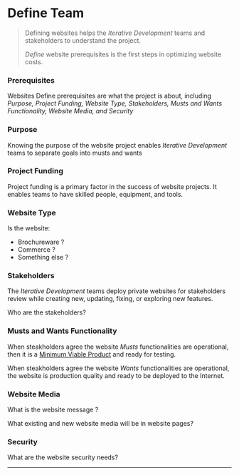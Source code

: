 # Define Team

> Defining websites helps the _Iterative Development_ teams and stakeholders to understand the project.
>
> _Define_ website prerequisites is the first steps in optimizing website costs.

### Prerequisites

Websites Define prerequisites are what the project is about, including _Purpose, Project Funding, Website Type, Stakeholders, Musts and Wants Functionality, Website Media, and Security_

### Purpose

Knowing the purpose of the website project enables _Iterative Development_ teams to separate goals into musts and wants

### Project Funding

Project funding is a primary factor in the success of website projects. It enables teams to have skilled people, equipment, and tools.

### Website Type

Is the website:

- Brochureware ?
- Commerce ?
- Something else ?

### Stakeholders

The _Iterative Development_ teams deploy private websites for stakeholders review while creating new, updating, fixing, or exploring new features.

Who are the stakeholders?

### Musts and Wants Functionality

When steakholders agree the website _Musts_ functionalities are operational, then it is a [Minimum Viable Product](/docs/overview/#minimum-viable-product) and ready for testing.

When steakholders agree the website _Wants_ functionalities are operational, the website is production quality and ready to be deployed to the Internet.

### Website Media

What is the website message ?

What existing and new website media will be in website pages?

### Security

What are the website security needs?

---
